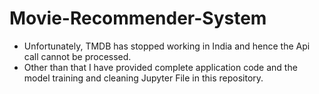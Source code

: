 # Movie-Recommender-System

- Unfortunately, TMDB has stopped working in India and hence the Api call cannot be processed. 
- Other than that I have provided complete application code and the model training and cleaning Jupyter File in this repository.
